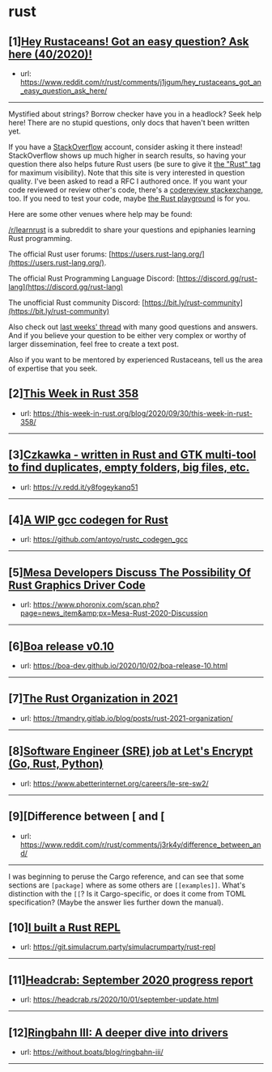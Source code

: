 # rust
## [1][Hey Rustaceans! Got an easy question? Ask here (40/2020)!](https://www.reddit.com/r/rust/comments/j1jgum/hey_rustaceans_got_an_easy_question_ask_here/)
- url: https://www.reddit.com/r/rust/comments/j1jgum/hey_rustaceans_got_an_easy_question_ask_here/
---
Mystified about strings? Borrow checker have you in a headlock? Seek help here! There are no stupid questions, only docs that haven't been written yet.

If you have a [StackOverflow](http://stackoverflow.com/) account, consider asking it there instead! StackOverflow shows up much higher in search results, so having your question there also helps future Rust users (be sure to give it [the "Rust" tag](http://stackoverflow.com/questions/tagged/rust) for maximum visibility). Note that this site is very interested in question quality. I've been asked to read a RFC I authored once. If you want your code reviewed or review other's code, there's a [codereview stackexchange](https://codereview.stackexchange.com/questions/tagged/rust), too. If you need to test your code, maybe [the Rust playground](https://play.rust-lang.org) is for you.

Here are some other venues where help may be found:

[/r/learnrust](https://www.reddit.com/r/learnrust) is a subreddit to share your questions and epiphanies learning Rust programming.

The official Rust user forums: [https://users.rust-lang.org/](https://users.rust-lang.org/).

The official Rust Programming Language Discord: [https://discord.gg/rust-lang](https://discord.gg/rust-lang)

The unofficial Rust community Discord: [https://bit.ly/rust-community](https://bit.ly/rust-community)

Also check out [last weeks' thread](https://reddit.com/r/rust/comments/iwxitt/hey_rustaceans_got_an_easy_question_ask_here/) with many good questions and answers. And if you believe your question to be either very complex or worthy of larger dissemination, feel free to create a text post.

Also if you want to be mentored by experienced Rustaceans, tell us the area of expertise that you seek.
## [2][This Week in Rust 358](https://www.reddit.com/r/rust/comments/j2yfcu/this_week_in_rust_358/)
- url: https://this-week-in-rust.org/blog/2020/09/30/this-week-in-rust-358/
---

## [3][Czkawka - written in Rust and GTK multi-tool to find duplicates, empty folders, big files, etc.](https://www.reddit.com/r/rust/comments/j3r3xx/czkawka_written_in_rust_and_gtk_multitool_to_find/)
- url: https://v.redd.it/y8fogeykanq51
---

## [4][A WIP gcc codegen for Rust](https://www.reddit.com/r/rust/comments/j3l9g3/a_wip_gcc_codegen_for_rust/)
- url: https://github.com/antoyo/rustc_codegen_gcc
---

## [5][Mesa Developers Discuss The Possibility Of Rust Graphics Driver Code](https://www.reddit.com/r/rust/comments/j3tzvf/mesa_developers_discuss_the_possibility_of_rust/)
- url: https://www.phoronix.com/scan.php?page=news_item&amp;px=Mesa-Rust-2020-Discussion
---

## [6][Boa release v0.10](https://www.reddit.com/r/rust/comments/j3tbc7/boa_release_v010/)
- url: https://boa-dev.github.io/2020/10/02/boa-release-10.html
---

## [7][The Rust Organization in 2021](https://www.reddit.com/r/rust/comments/j3jmu4/the_rust_organization_in_2021/)
- url: https://tmandry.gitlab.io/blog/posts/rust-2021-organization/
---

## [8][Software Engineer (SRE) job at Let's Encrypt (Go, Rust, Python)](https://www.reddit.com/r/rust/comments/j3a5m7/software_engineer_sre_job_at_lets_encrypt_go_rust/)
- url: https://www.abetterinternet.org/careers/le-sre-sw2/
---

## [9][Difference between [ and [[](https://www.reddit.com/r/rust/comments/j3rk4y/difference_between_and/)
- url: https://www.reddit.com/r/rust/comments/j3rk4y/difference_between_and/
---
I was beginning to peruse the Cargo reference, and can see that some sections are `[package]` where as some others are `[[examples]]`. What's distinction with the `[[`? Is it Cargo-specific, or does  it come from TOML specification? (Maybe the answer lies further down the manual).
## [10][I built a Rust REPL](https://www.reddit.com/r/rust/comments/j3h3an/i_built_a_rust_repl/)
- url: https://git.simulacrum.party/simulacrumparty/rust-repl
---

## [11][Headcrab: September 2020 progress report](https://www.reddit.com/r/rust/comments/j39t0z/headcrab_september_2020_progress_report/)
- url: https://headcrab.rs/2020/10/01/september-update.html
---

## [12][Ringbahn III: A deeper dive into drivers](https://www.reddit.com/r/rust/comments/j39jsz/ringbahn_iii_a_deeper_dive_into_drivers/)
- url: https://without.boats/blog/ringbahn-iii/
---

